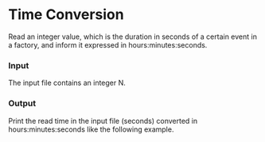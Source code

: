 # Time Conversion

Read an integer value, which is the duration in seconds of a certain event in a factory, and inform it expressed in hours:minutes:seconds.

### Input
The input file contains an integer N.

### Output
Print the read time in the input file (seconds) converted in hours:minutes:seconds like the following example.
